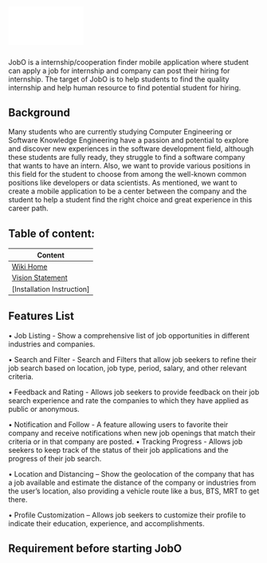 # <img src="https://github.com/NoppharutKDS/JobO-project/blob/main/assets/images/JobO_w_icon.png" width="30%" height="60%">

JobO is a internship/cooperation finder mobile application where student can apply a job for internship and company can post their hiring for internship. The target of JobO is to help students to find the quality internship and help human resource to find potential student for hiring.

## Background

Many students who are currently studying Computer Engineering or Software Knowledge Engineering have a passion and potential to explore and discover new experiences in the software development field, although these students are fully ready, they struggle to find a software company that wants to have an intern. Also, we want to provide various positions in this field for the student to choose from among the well-known common positions like developers or data scientists. As mentioned, we want to create a mobile application to be a center between the company and the student to help a student find the right choice and great experience in this career path.

## Table of content:
| Content |
| ------------------------------ |
| [Wiki Home](../../wiki/Home) |
| [Vision Statement](../../wiki/Vision-Statement)|
| [Installation Instruction]|

## Features List

• Job Listing - Show a comprehensive list of job opportunities in different industries and  companies.

• Search and Filter - Search and Filters that allow job seekers to refine their job search based  on location, job type, period, salary, and other relevant criteria.

• Feedback and Rating - Allows job seekers to provide feedback on their job search experience and rate the companies to which they have applied as public or anonymous.

• Notification and Follow - A feature allowing users to favorite their company and receive  notifications when new job openings that match their criteria or in that company are posted. 
• Tracking Progress - Allows job seekers to keep track of the status of their job applications  and the progress of their job search. 

• Location and Distancing – Show the geolocation of the company that has a job available  and estimate the distance of the company or industries from the user’s location, also providing a vehicle route like a bus, BTS, MRT to get there. 

• Profile Customization – Allows job seekers to customize their profile to indicate their  education, experience, and accomplishments.
## Requirement before starting JobO
